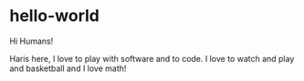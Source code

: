 # hello-world

Hi Humans!

Haris here, I love to play with software and to code. I love to watch and play and basketball and I love math!
